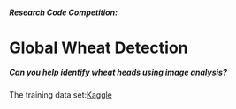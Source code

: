 ##### Research Code Competition:
# Global Wheat Detection
##### Can you help identify wheat heads using image analysis?

The training data set:[Kaggle](https://www.kaggle.com/c/global-wheat-detection)
